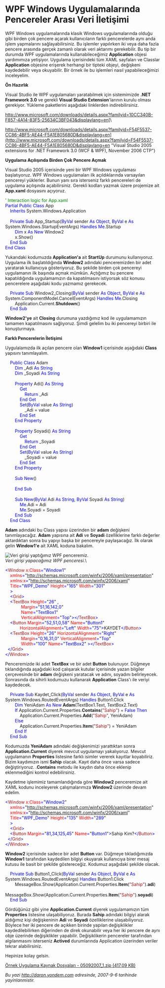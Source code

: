 # WPF Windows Uygulamalarında Pencereler Arası Veri İletişimi 

WPF Windows uygulamalarında klasik Windows uygulamalarında olduğu gibi
birden çok pencere açarak kullanıcıların farklı pencerelerde aynı anda
işlem yapmalarını sağlayabilirsiniz. Bu işlemler yapılırken iki veya
daha fazla pencere arasında gerçek zamanlı olarak veri aktarımı
gerekebilir. Bu tip bir durumda WPF uygulamalarında kullanabileceğimiz
**Application** objesi yardımımıza yetişiyor. Uygulama içerisindeki tüm
XAML sayfaları ve Classlar **Application** objesine erişerek herhangi
bir tipteki objeyi, değişkeni kaydedebilir veya okuyabilir. Bir örnek
ile bu işlemleri nasıl yapabileceğimizi inceleyelim.

**Ön Hazırlık**

Visual Studio ile WPF uygulamaları yaratabilmek için sistemimizde **.NET
Framework 3.0** ve gerekli **Visual Studio Extension**'larının kurulu
olması gerekiyor. Yükleme paketlerini aşağıdaki linklerden
indirebilirsiniz.

<http://www.microsoft.com/downloads/details.aspx?familyid=10CC340B-F857-4A14-83F5-25634C3BF043&displaylang=en>[\

http://www.microsoft.com/downloads/details.aspx?familyid=F54F5537-CC86-4BF5-AE44-F5A1E805680D&displaylang=en](http://www.microsoft.com/downloads/details.aspx?familyid=F54F5537-CC86-4BF5-AE44-F5A1E805680D&displaylang=en "Visual Studio 2005 extensions for .NET Framework 3.0 (WCF & WPF), November 2006 CTP")

**Uygulama Açılışında Birden Çok Pencere Açmak**

Visual Studio 2005 içerisinde yeni bir WPF Windows uygulaması
başlatıyoruz. WPF Windows uygulamaları ilk açıldıklarında varsayılan
pencereyi yüklerler. Bunun yanı sıra isterseniz farklı pencereleri de
uygulama açılışında açabilirsiniz. Gerekli kodları yazmak üzere
projemize ait **App.xaml** dosyasını açıyoruz.

<span style="color:green; ">' Interaction logic for App.xaml</span>\
<span style="color:blue; ">Partial</span><span> <span
style="color:blue; ">Public</span> <span
style="color:blue; ">Class</span> App</span>\
<span>    <span style="color:blue; ">Inherits</span>
System.Windows.Application</span>\
<span> </span>\
<span>    <span style="color:blue; ">Private</span> <span
style="color:blue; ">Sub</span> App\_Startup(<span
style="color:blue; ">ByVal</span> sender <span
style="color:blue; ">As</span> <span style="color:blue; ">Object</span>,
<span style="color:blue; ">ByVal</span> e <span
style="color:blue; ">As</span> System.Windows.StartupEventArgs) <span
style="color:blue; ">Handles</span> <span
style="color:blue; ">Me</span>.Startup</span>\
<span>        <span style="color:blue; ">Dim</span> x <span
style="color:blue; ">As</span> <span style="color:blue; ">New</span>
Window2</span>\
<span>        x.Show()</span>\
<span>    <span style="color:blue; ">End</span> <span
style="color:blue; ">Sub</span></span>\
<span style="color:blue; ">End</span><span> <span
style="color:blue; ">Class</span></span>

Yukarıdaki kodumuzda **Application'a** ait **StartUp** durumunu
kullanıyoruz. Uygulama ilk başlatıldığında **Window2** adındaki
penceremizden bir adet yaratarak kullanıcıya gösteriyoruz. Bu şekilde
birden çok pencereyi uygulamanın ilk başında açmak mümkün. Açtığımız bu
pencere kapatıldığında uygulamamızın da kapatılmasını istiyorsak söz
konusu pencerelere aşağıdaki kodu yazmamız gerekecek.

<span>    <span style="color:blue; ">Private</span> <span
style="color:blue; ">Sub</span> Window2\_Closing(<span
style="color:blue; ">ByVal</span> sender <span
style="color:blue; ">As</span> <span style="color:blue; ">Object</span>,
<span style="color:blue; ">ByVal</span> e <span
style="color:blue; ">As</span> System.ComponentModel.CancelEventArgs)
<span style="color:blue; ">Handles</span> <span
style="color:blue; ">Me</span>.Closing</span>\
<span>        Application.Current.**Shutdown**()</span>\
 <span style="line-height:115%; ">    <span
style="color:blue; ">End</span> <span
style="color:blue; ">Sub</span></span>

**Window2'ye** ait **Closing** durumuna yazdığımız kod ile uygulamamızın
tamamen kapatılmasını sağlıyoruz. Şimdi gelelim bu iki pencereyi birbiri
ile konuşturmaya.

**Farklı Pencerelerin İletişimi**

Uygulalamızda ilk açılan pencere olan **Window1** içerisinde aşağıdaki
**Class** yapısını tanımlayalım.

<span>    <span style="color:blue; ">Public</span> <span
style="color:blue; ">Class</span> Adam</span>\
<span>        <span style="color:blue; ">Dim</span> \_Adi <span
style="color:blue; ">As</span> <span
style="color:blue; ">String</span></span>\
<span>        <span style="color:blue; ">Dim</span> \_Soyadi <span
style="color:blue; ">As</span> <span
style="color:blue; ">String</span></span>\
<span style="color:blue; "> </span>\
<span>        <span style="color:blue; ">Property</span> Adi() <span
style="color:blue; ">As</span> <span
style="color:blue; ">String</span></span>\
<span>            <span style="color:blue; ">Get</span></span>\
<span>                <span style="color:blue; ">Return</span>
\_Adi</span>\
<span>            <span style="color:blue; ">End</span> <span
style="color:blue; ">Get</span></span>\
<span>            <span style="color:blue; ">Set</span>(<span
style="color:blue; ">ByVal</span> value <span
style="color:blue; ">As</span> <span
style="color:blue; ">String</span>)</span>\
<span>                \_Adi = value</span>\
<span>            <span style="color:blue; ">End</span> <span
style="color:blue; ">Set</span></span>\
<span>        <span style="color:blue; ">End</span> <span
style="color:blue; ">Property</span></span>\
<span style="color:blue; "> </span>\
<span>        <span style="color:blue; ">Property</span> Soyadi() <span
style="color:blue; ">As</span> <span
style="color:blue; ">String</span></span>\
<span>            <span style="color:blue; ">Get</span></span>\
<span>                <span style="color:blue; ">Return</span>
\_Soyadi</span>\
<span>            <span style="color:blue; ">End</span> <span
style="color:blue; ">Get</span></span>\
<span>            <span style="color:blue; ">Set</span>(<span
style="color:blue; ">ByVal</span> value <span
style="color:blue; ">As</span> <span
style="color:blue; ">String</span>)</span>\
<span>                \_Soyadi = value</span>\
<span>            <span style="color:blue; ">End</span> <span
style="color:blue; ">Set</span></span>\
<span>        <span style="color:blue; ">End</span> <span
style="color:blue; ">Property</span></span>\
<span style="color:blue; "> </span>\
<span>        <span style="color:blue; ">Sub</span> <span
style="color:blue; ">New</span>()</span>\
<span> </span>\
<span>        <span style="color:blue; ">End</span> <span
style="color:blue; ">Sub</span></span>\
<span style="color:blue; "> </span>\
<span>        <span style="color:blue; ">Sub</span> <span
style="color:blue; ">New</span>(<span style="color:blue; ">ByVal</span>
Adi <span style="color:blue; ">As</span> <span
style="color:blue; ">String</span>, <span
style="color:blue; ">ByVal</span> Soyadi <span
style="color:blue; ">As</span> <span
style="color:blue; ">String</span>)</span>\
<span>            <span style="color:blue; ">Me</span>.Adi = Adi</span>\
<span>            <span style="color:blue; ">Me</span>.Soyadi =
Soyadi</span>\
<span>        <span style="color:blue; ">End</span> <span
style="color:blue; ">Sub</span></span>\
<span>    <span style="color:blue; ">End</span> <span
style="color:blue; ">Class</span></span>

**Adam** adındaki bu Class yapısı üzerinden bir **adam** değişkeni
tanımlayacağız. **Adam** yapısına ait **Adi** ve **Soyadi**
özelliklerine farklı değerler aktardıktan sonra bu yapıyı başka bir
pencereyle paylaşacağız. İlk olarak gelin **Window1'e** ait XAML koduna
bakalım.

![Veri girişi yaptığımız WPF
penceremiz.](../media/WPF_Windows_Uygulamalarinda_Pencereler_Arasi_Veri_Iletisimi/05092007_1.png)\
 *Veri girişi yapacağımız WPF penceresi.*\

<span style="color:blue; ">\<</span><span
style="color:#A31515; ">Window</span><span style="color:blue; ">
</span><span style="color:red; ">x:Class</span><span
style="color:blue; ">=</span><span>"<span
style="color:blue; ">Window1</span>"</span>\
 <span style="color:blue; ">    </span><span
style="color:red; ">xmlns</span><span
style="color:blue; ">=</span><span>"<span
style="color:blue; ">http://schemas.microsoft.com/winfx/2006/xaml/presentation</span>"</span>\
<span style="color:blue; ">    </span><span
style="color:red; ">xmlns:x</span><span
style="color:blue; ">=</span><span>"<span
style="color:blue; ">http://schemas.microsoft.com/winfx/2006/xaml</span>"</span>\
<span style="color:blue; ">    </span><span
style="color:red; ">Title</span><span
style="color:blue; ">=</span><span>"<span
style="color:blue; ">WPF\_Demo</span>"<span style="color:blue; ">
</span><span style="color:red; ">Height</span><span
style="color:blue; ">=</span>"<span
style="color:blue; ">165</span>"<span style="color:blue; "> </span><span
style="color:red; ">Width</span><span
style="color:blue; ">=</span>"<span
style="color:blue; ">301</span>"</span>\
<span style="color:blue; ">    \></span>\
<span style="color:blue; ">    \<</span><span
style="color:#A31515; ">Grid</span><span style="color:blue; ">\></span>\
<span style="color:blue; ">    \<</span><span
style="color:#A31515; ">TextBox</span><span style="color:blue; ">
</span><span style="color:red; ">Height</span><span
style="color:blue; ">=</span><span>"<span
style="color:blue; ">26</span>"<span style="color:blue; ">
</span>,</span>\
<span style="color:blue; ">             </span><span
style="color:red; ">Margin</span><span
style="color:blue; ">=</span><span>"<span
style="color:blue; ">51,16,142,0</span>"<span style="color:blue; ">
</span></span>\
<span style="color:blue; ">             </span><span
style="color:red; ">Name</span><span
style="color:blue; ">=</span><span>"<span
style="color:blue; ">TextBox1</span>"<span style="color:blue; ">
</span></span>\
<span style="color:blue; ">             </span><span
style="color:red; ">VerticalAlignment</span><span
style="color:blue; ">=</span><span>"<span
style="color:blue; ">Top</span>"<span
style="color:blue; ">\>\</</span><span
style="color:#A31515; ">TextBox</span><span
style="color:blue; ">\></span></span>\
<span style="color:blue; ">    \<</span><span
style="color:#A31515; ">Button</span><span style="color:blue; ">
</span><span style="color:red; ">Margin</span><span
style="color:blue; ">=</span><span>"<span
style="color:blue; ">52,51,0,58</span>"<span style="color:blue; ">
</span><span style="color:red; ">Name</span><span
style="color:blue; ">=</span>"<span
style="color:blue; ">Button1</span>"<span style="color:blue; ">
</span></span>\
<span style="color:blue; ">            </span><span
style="color:red; ">HorizontalAlignment</span><span
style="color:blue; ">=</span><span>"<span
style="color:blue; ">Left</span>"<span style="color:blue; ">
</span><span style="color:red; ">Width</span><span
style="color:blue; ">=</span>"<span style="color:blue; ">75</span>"<span
style="color:blue; ">\></span>KAYDET<span
style="color:blue; ">\</</span><span
style="color:#A31515; ">Button</span><span
style="color:blue; ">\></span></span>\
<span style="color:blue; ">    \<</span><span
style="color:#A31515; ">TextBox</span><span style="color:blue; ">
</span><span style="color:red; ">Height</span><span
style="color:blue; ">=</span><span>"<span
style="color:blue; ">26</span>"<span style="color:blue; "> </span><span
style="color:red; ">HorizontalAlignment</span><span
style="color:blue; ">=</span>"<span
style="color:blue; ">Right</span>"<span style="color:blue; ">
</span></span>\
<span style="color:blue; ">             </span><span
style="color:red; ">Margin</span><span
style="color:blue; ">=</span><span>"<span
style="color:blue; ">0,16,31,0</span>"<span style="color:blue; ">
</span><span style="color:red; ">VerticalAlignment</span><span
style="color:blue; ">=</span>"<span
style="color:blue; ">Top</span>"<span style="color:blue; ">
</span></span>\
<span style="color:blue; ">             </span><span
style="color:red; ">Width</span><span
style="color:blue; ">=</span><span>"<span
style="color:blue; ">100</span>"<span style="color:blue; "> </span><span
style="color:red; ">Name</span><span style="color:blue; ">=</span>"<span
style="color:blue; ">TextBox2</span>"<span
style="color:blue; "> \>\</</span><span
style="color:#A31515; ">TextBox</span><span
style="color:blue; ">\></span></span>\
<span style="color:blue; ">  \</</span><span
style="color:#A31515; ">Grid</span><span style="color:blue; ">\></span>\
<span style="color:blue; ">\</</span><span
style="color:#A31515; ">Window</span><span
style="color:blue; ">\></span>

Penceremizde iki adet **TextBox** ve bir adet **Button** bulunuyor.
Düğmeye tıklandığında aşağıdaki kod çalışarak kutular içerisinde yazan
bilgiler çerçevesinde bir **adam** değişkeni yaratacak ve adını,
soyadını belirleyecek. Sonrasında da sihirli kodumuzu kullanarak
**Application** Class'ı ile veriyi kaydedecek.

<span>    <span style="color:blue; ">Private</span> <span
style="color:blue; ">Sub</span> Kaydet\_Click(<span
style="color:blue; ">ByVal</span> sender <span
style="color:blue; ">As</span> <span style="color:blue; ">Object</span>,
<span style="color:blue; ">ByVal</span> e <span
style="color:blue; ">As</span> System.Windows.RoutedEventArgs) <span
style="color:blue; ">Handles</span> Button1.Click</span>\
<span>        <span style="color:blue; ">Dim</span> YeniAdam <span
style="color:blue; ">As</span> <span style="color:blue; ">New</span>
**Adam**(TextBox1.Text, TextBox2.Text)</span>\
<span>        <span style="color:blue; ">If</span>
Application.Current.Properties.**Contains**(<span
style="color:#A31515; ">"Sahip"</span>) = <span
style="color:blue; ">False</span> <span
style="color:blue; ">Then</span></span>\
 <span>            Application.Current.Properties.**Add**(<span
style="color:#A31515; ">"Sahip"</span>, YeniAdam)</span>\
 <span>        <span style="color:blue; ">Else</span></span>\
<span>            Application.Current.Properties.**Item**(<span
style="color:#A31515; ">"Sahip"</span>) = YeniAdam</span>\
 <span>        <span style="color:blue; ">End</span> <span
style="color:blue; ">If</span></span>\
 <span>    <span style="color:blue; ">End</span> <span
style="color:blue; ">Sub</span></span>

Kodumuzda **YeniAdam** adındaki değişkenimizi yarattıktan sonra
**Application.Current** diyerek mevcut uygulamayı yakalıyoruz. Mevcut
uygulamanın **Properties** listesine farklı isimler vererek kayıtlar
koyabiliriz. Bizim kaydımızın ismi **Sahip** olacak. Kayıt daha önce
varsa sadece değiştiriyoruz. .**Contains** metodu ile kaydın daha önce
eklenip eklenmediğini kontrol edebilirsiniz.

Kaydetme işlemimiz tamamlandığında göre **Window2** penceremize ait XAML
kodunu inceleyerek çalışmalarımıza **Window2** üzerinde devam edelim.

<span style=" color:blue; ">\<</span><span
style=" color:#A31515; ">Window</span><span style=" color:blue; ">
</span><span style=" color:red; ">x:Class</span><span
style=" color:blue; ">=</span><span>"<span
style="color:blue; ">Window2</span>"</span>\
<span style=" color:blue; ">    </span><span
style=" color:red; ">xmlns</span><span
style=" color:blue; ">=</span><span>"<span
style="color:blue; ">http://schemas.microsoft.com/winfx/2006/xaml/presentation</span>"</span>\
<span style=" color:blue; ">    </span><span
style=" color:red; ">xmlns:x</span><span
style=" color:blue; ">=</span><span>"<span
style="color:blue; ">http://schemas.microsoft.com/winfx/2006/xaml</span>"</span>\
<span style=" color:blue; ">    </span><span
style=" color:red; ">Title</span><span
style=" color:blue; ">=</span><span>"<span
style="color:blue; ">WPF\_Demo</span>"<span style="color:blue; ">
</span><span style="color:red; ">Height</span><span
style="color:blue; ">=</span>"<span
style="color:blue; ">135</span>"<span style="color:blue; "> </span><span
style="color:red; ">Width</span><span
style="color:blue; ">=</span>"<span
style="color:blue; ">289</span>"</span>\
<span style=" color:blue; ">    \></span>\
<span style=" color:blue; ">    \<</span><span
style=" color:#A31515; ">Grid</span><span
style=" color:blue; ">\></span>\
<span style=" color:blue; ">    \<</span><span
style=" color:#A31515; ">Button</span><span style=" color:blue; ">
</span><span style=" color:red; ">Margin</span><span
style=" color:blue; ">=</span><span>"<span
style="color:blue; ">81,34,125,45</span>"<span style="color:blue; ">
</span><span style="color:red; ">Name</span><span
style="color:blue; ">=</span>"<span
style="color:blue; ">Button1</span>"<span
style="color:blue; ">\></span>Sahip Kim?<span
style="color:blue; ">\</</span><span
style="color:#A31515; ">Button</span><span
style="color:blue; ">\></span></span>\
<span style=" color:blue; ">  \</</span><span
style=" color:#A31515; ">Grid</span><span
style=" color:blue; ">\></span>\
<span style=" color:blue; ">\</</span><span
style=" color:#A31515; ">Window</span><span
style=" color:blue; ">\></span>

**Window2** içerisinde sadece bir adet **Button** var. Düğmeye
tıkladığımızda **Window1** tarafından kaydedilen bilgiyi okuyarak
kullanıcıya birer mesaj kutusu ile basit bir şekilde göstereceğiz.
Kodumuz aşağıdaki şekilde olacak.

<span>    <span style="color:blue; ">Private</span> <span
style="color:blue; ">Sub</span> Button1\_Click(<span
style="color:blue; ">ByVal</span> sender <span
style="color:blue; ">As</span> <span style="color:blue; ">Object</span>,
<span style="color:blue; ">ByVal</span> e <span
style="color:blue; ">As</span> System.Windows.RoutedEventArgs) <span
style="color:blue; ">Handles</span> Button1.Click</span>\
<span>       
MessageBox.Show(Application.Current.Properties.**Item**(<span
style="color:#A31515; ">"Sahip"</span>).**adi**)</span>\
 <span>       
MessageBox.Show(Application.Current.Properties.**Item**(<span
style="color:#A31515; ">"Sahip"</span>).**soyadi**)</span>\
 <span style="line-height:115%; ">    <span
style="color:blue; ">End</span> <span
style="color:blue; ">Sub</span></span>

Gördüğünüz gibi yine **Application.Current** diyerek uygulamamızın tüm
**Properties** listesine ulaşabiliyoruz. Burada **Sahip** adındaki
bilgiyi alarak aldığımız kişi değişkeninin **Adi** ve **Soyadi**
özelliklerine ulaşabiliyoruz. Böylece her iki pencere de açıkken birinde
yapılan değişiklikler kaydedilebilirken diğerinden de direk okunabilir
veya her iki pencere de aynı obje üzerinde değişiklikler yapabilir.
Değişiklikerin pencereler tarafından algılanmasını isterseniz
**Actived** durumlarında Application üzerinden veriler tekrar
alabilirsiniz.

Hepinize kolay gelsin.

[Örnek Uygulama Kaynak Dosyaları - 05092007\_1.zip (417,09
KB)](media/WPF_Windows_Uygulamalarinda_Pencereler_Arasi_Veri_Iletisimi/05092007_1.zip)


*Bu yazi http://daron.yondem.com adresinde, 2007-9-6 tarihinde yayinlanmistir.*